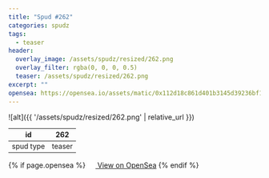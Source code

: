 ```yaml
---
title: "Spud #262"
categories: spudz
tags:
  - teaser
header:
  overlay_image: /assets/spudz/resized/262.png
  overlay_filter: rgba(0, 0, 0, 0.5)
  teaser: /assets/spudz/resized/262.png
excerpt: ""
opensea: https://opensea.io/assets/matic/0x112d18c861d401b3145d39236bf149f01e18beed/262
---
```

![alt]({{ '/assets/spudz/resized/262.png' | relative_url }})

| id | 262 |
|-|-|
| spud type | teaser |

{% if page.opensea %}
<a href="{{page.opensea}}" class="btn btn--info" onclick="window.open(this.href, '_blank'); return false;"><img src="/assets/images/opensea.svg" width="16px"><span>  View on OpenSea</span></a>
{% endif %}

